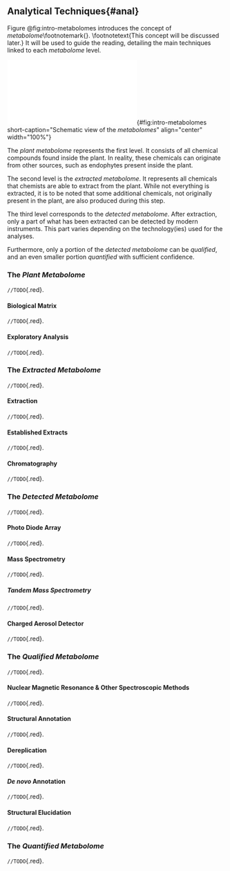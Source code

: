 ## Analytical Techniques{#anal}

Figure @fig:intro-metabolomes introduces the concept of *metabolome*\footnotemark{}.
\footnotetext{This concept will be discussed later.}
It will be used to guide the reading, detailing the main techniques linked to each *metabolome* level.

![**Schematic view of the *metabolomes*.**](images/intro-metabolomes.pdf "intro-metabolomes"){#fig:intro-metabolomes short-caption="Schematic view of the *metabolomes*" align="center" width="100%"}

The *plant metabolome* represents the first level.
It consists of all chemical compounds found inside the plant.
In reality, these chemicals can originate from other sources, such as endophytes present inside the plant.

The second level is the *extracted metabolome*.
It represents all chemicals that chemists are able to extract from the plant.
While not everything is extracted, it is to be noted that some additional chemicals, not originally present in the plant, are also produced during this step.

The third level corresponds to the *detected metabolome*.
After extraction, only a part of what has been extracted can be detected by modern instruments.
This part varies depending on the technology(ies) used for the analyses.

Furthermore, only a portion of the *detected metabolome* can be *qualified*, and an even smaller portion *quantified* with sufficient confidence.

### The *Plant Metabolome*

`//TODO`{.red}.

#### Biological Matrix

`//TODO`{.red}.

#### Exploratory Analysis

`//TODO`{.red}.

### The *Extracted Metabolome*

`//TODO`{.red}.

#### Extraction

`//TODO`{.red}.

#### Established Extracts

`//TODO`{.red}.

#### Chromatography

`//TODO`{.red}.

### The *Detected Metabolome*

`//TODO`{.red}.

#### Photo Diode Array

`//TODO`{.red}.

#### Mass Spectrometry

`//TODO`{.red}.

##### Tandem Mass Spectrometry

`//TODO`{.red}.

#### Charged Aerosol Detector

`//TODO`{.red}.

### The *Qualified Metabolome*

`//TODO`{.red}.

#### Nuclear Magnetic Resonance & Other Spectroscopic Methods

`//TODO`{.red}.

#### Structural Annotation

`//TODO`{.red}.

#### Dereplication

`//TODO`{.red}.

#### *De novo* Annotation

`//TODO`{.red}.

#### Structural Elucidation

`//TODO`{.red}.

### The *Quantified Metabolome*

`//TODO`{.red}.